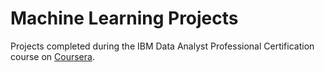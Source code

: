 # Machine Learning Projects

Projects completed during the IBM Data Analyst Professional Certification course on [Coursera](Coursera.org).
